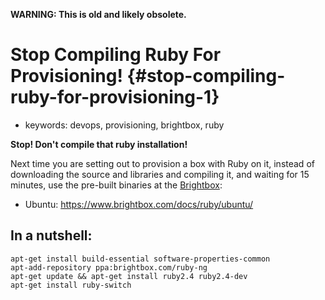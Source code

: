 **WARNING: This is old and likely obsolete.**

Stop Compiling Ruby For Provisioning! {#stop-compiling-ruby-for-provisioning-1}
=====================================

-   keywords: devops, provisioning, brightbox, ruby

**Stop! Don\'t compile that ruby installation!**

Next time you are setting out to provision a box with Ruby on it, instead of downloading the source and libraries and compiling it, and waiting for 15 minutes, use the pre-built binaries at the [Brightbox](http://www.brightbox.com):

-   Ubuntu: <https://www.brightbox.com/docs/ruby/ubuntu/>

In a nutshell:
--------------

``` {.shell-script}
apt-get install build-essential software-properties-common
apt-add-repository ppa:brightbox.com/ruby-ng
apt-get update && apt-get install ruby2.4 ruby2.4-dev
apt-get install ruby-switch
```

